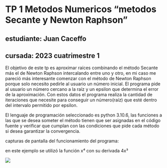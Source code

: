 # TP 1 Metodos Numericos “metodos Secante y Newton Raphson”
## estudiante: Juan Caceffo
## cursada: 2023 cuatrimestre 1

El objetivo de	este tp es aproximar raíces combinando el método Secante más el de Newton Raphson intercalando entre uno y otro, en mi caso me pareció más interesante comenzar con el método de Newton Raphson porque solo necesito pedirle al usuario un número inicial.
El programa pide al usuario un número cercano a la raíz y un epsilon que determina el error de la aproximación. Con estos datos el programa realiza la cantidad de iteraciones que necesite para conseguir un número(raíz) que esté dentro del intervalo permitido por epsilon.

El lenguaje de programación seleccionado es python 3.10.6, las funciones a las que se desea someter el método tienen que ser asignadas en el código fuente y verificar que cumplan con las condiciones que pide cada método si desea garantizar la convergencia.

capturas de pantalla del funcionamiento del programa:

en este ejemplo se utilizó la función x⁴ con su derivada 4x³

<img src="https://github.com/JuanCaceffo/TP_SecanteAndNewton_MN/ejx^4.png" />

